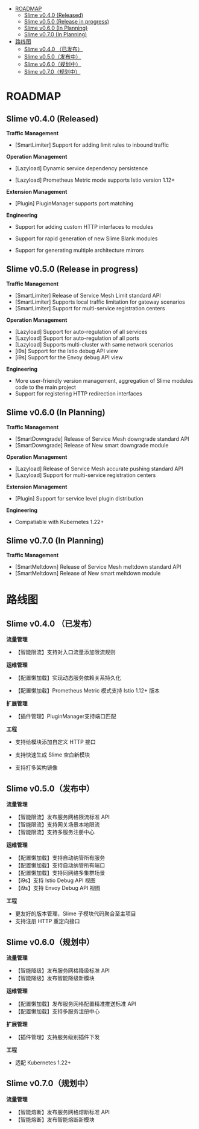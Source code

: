 - [ROADMAP](#roadmap)
  - [Slime v0.4.0 (Released)](#slime-v040-released)
  - [Slime v0.5.0 (Release in progress)](#slime-v050-release-in-progress)
  - [Slime v0.6.0 (In Planning)](#slime-v060-in-planning)
  - [Slime v0.7.0 (In Planning)](#slime-v070-in-planning)
- [路线图](#路线图)
  - [Slime v0.4.0 （已发布）](#slime-v040-已发布)
  - [Slime v0.5.0（发布中）](#slime-v050发布中)
  - [Slime v0.6.0（规划中）](#slime-v060规划中)
  - [Slime v0.7.0（规划中）](#slime-v070规划中)



# ROADMAP

## Slime v0.4.0 (Released)

**Traffic Management**

- [SmartLimiter] Support for adding limit rules to inbound traffic

**Operation Management**

- [Lazyload] Dynamic service dependency persistence

- [Lazyload] Prometheus Metric mode supports Istio version 1.12+

**Extension Management**

- [Plugin] PluginManager supports port matching

**Engineering**

- Support for adding custom HTTP interfaces to modules

- Support for rapid generation of new Slime Blank modules

- Support for generating multiple architecture mirrors



## Slime v0.5.0 (Release in progress)

**Traffic Management**

- [SmartLimiter] Release of Service Mesh Limit standard API
- [SmartLimiter] Supports local traffic limitation for gateway scenarios
- [SmartLimiter] Support for multi-service registration centers

**Operation Management**

- [Lazyload] Support for auto-regulation of all services
- [Lazyload] Support for auto-regulation of all ports
- [Lazyload] Supports multi-cluster with same network scenarios
- [i9s] Support for the Istio debug API view
- [i9s] Support for the Envoy debug API view

**Engineering**

- More user-friendly version management, aggregation of Slime modules code to the main project
- Support for registering HTTP redirection interfaces



## Slime v0.6.0 (In Planning)

**Traffic Management**

- [SmartDowngrade] Release of Service Mesh downgrade standard API
- [SmartDowngrade] Release of New smart downgrade module

**Operation Management**

- [Lazyload] Release of Service Mesh accurate pushing standard API
- [Lazyload] Support for multi-service registration centers

**Extension Management**

- [Plugin] Support for service level plugin distribution

**Engineering**

- Compatiable with Kubernetes 1.22+



## Slime v0.7.0 (In Planning)

**Traffic Management**

- [SmartMeltdown] Release of Service Mesh meltdown standard API
- [SmartMeltdown] Release of New smart meltdown module





# 路线图

## Slime v0.4.0 （已发布）

**流量管理**

- 【智能限流】支持对入口流量添加限流规则

**运维管理**

- 【配置懒加载】实现动态服务依赖关系持久化

- 【配置懒加载】Prometheus Metric 模式支持 Istio 1.12+ 版本

**扩展管理**

- 【插件管理】PluginManager支持端口匹配

**工程**

- 支持给模块添加自定义 HTTP 接口

- 支持快速生成 Slime 空白新模块

- 支持打多架构镜像



## Slime v0.5.0（发布中）

**流量管理**

- 【智能限流】发布服务网格限流标准 API
- 【智能限流】支持网关场景本地限流
- 【智能限流】支持多服务注册中心

**运维管理**

- 【配置懒加载】支持自动纳管所有服务
- 【配置懒加载】支持自动纳管所有端口
- 【配置懒加载】支持同网络多集群场景
- 【i9s】支持 Istio Debug API 视图
- 【i9s】支持 Envoy Debug API 视图

**工程**

- 更友好的版本管理，Slime 子模块代码聚合至主项目
- 支持注册 HTTP 重定向接口



## Slime v0.6.0（规划中）

**流量管理**

- 【智能降级】发布服务网格降级标准 API
- 【智能降级】发布智能降级新模块

**运维管理**

- 【配置懒加载】发布服务网格配置精准推送标准 API
- 【配置懒加载】支持多服务注册中心

**扩展管理**

- 【插件管理】支持服务级别插件下发

**工程**

- 适配 Kubernetes 1.22+



## Slime v0.7.0（规划中）

**流量管理**

- 【智能熔断】发布服务网格熔断标准 API
- 【智能熔断】发布智能熔断新模块



